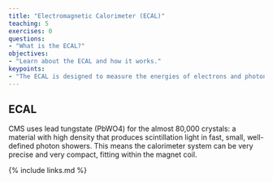 ```yaml
---
title: "Electromagnetic Calorimeter (ECAL)"
teaching: 5
exercises: 0
questions:
- "What is the ECAL?"
objectives:
- "Learn about the ECAL and how it works."
keypoints:
- "The ECAL is designed to measure the energies of electrons and photons with great precision."
---
```

## ECAL

CMS uses lead tungstate (PbWO4) for the almost 80,000 crystals: a material with high density that produces scintillation light in fast, small, well-defined photon showers.
This means the calorimeter system can be very precise and very compact, fitting within the magnet coil.

{% include links.md %}
